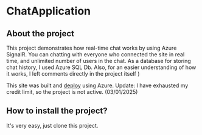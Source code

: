 # ChatApplication
## About the project
This project demonstrates how real-time chat works by using Azure SignalR.
You can chatting with everyone who connected the site in real time, and unlimited number of users in the chat. As a database for storing chat history, I used Azure SQL Db.
Also, for an easier understanding of how it works, I left comments directly in the project itself )

This site was built and [deploy](https://app-chat-web-northeurope-dev-001.azurewebsites.net) using Azure.
Update: I have exhausted my credit limit, so the project is not active. (03/01/2025)

## How to install the project?
It's very easy, just clone this project.

